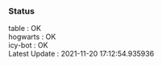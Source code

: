 ### Status


table : OK  
hogwarts : OK  
icy-bot : OK  
Latest Update : 2021-11-20 17:12:54.935936
